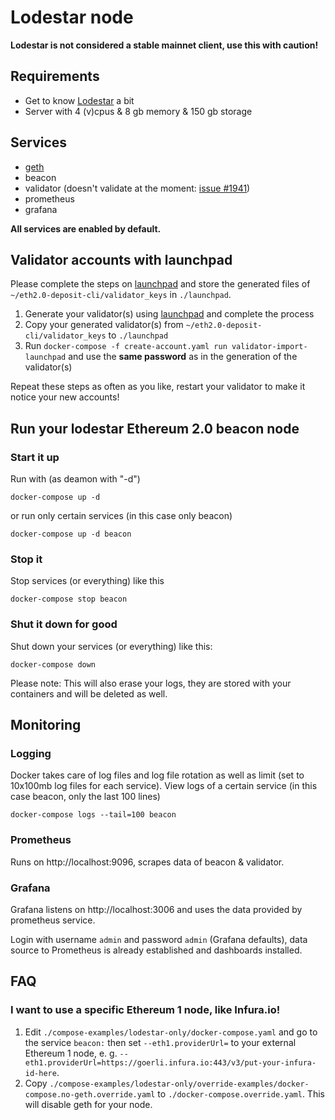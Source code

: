 # Lodestar node

**Lodestar is not considered a stable mainnet client, use this with caution!**

## Requirements
* Get to know [Lodestar](https://chainsafe.github.io/lodestar/) a bit
* Server with 4 (v)cpus & 8 gb memory & 150 gb storage

## Services
* [geth](https://github.com/ethereum/go-ethereum)
* beacon
* validator (doesn't validate at the moment: [issue #1941](https://github.com/ChainSafe/lodestar/issues/1941))
* prometheus
* grafana

**All services are enabled by default.**

## Validator accounts with launchpad
Please complete the steps on [launchpad](https://launchpad.ethereum.org/) and store the generated files of `~/eth2.0-deposit-cli/validator_keys` in `./launchpad`.

1. Generate your validator(s) using [launchpad](https://launchpad.ethereum.org/) and complete the process
2. Copy your generated validator(s) from `~/eth2.0-deposit-cli/validator_keys` to `./launchpad`
3. Run `docker-compose -f create-account.yaml run validator-import-launchpad` and use the **same password** as in the generation of the validator(s)

Repeat these steps as often as you like, restart your validator to make it notice your new accounts!

## Run your lodestar Ethereum 2.0 beacon node

### Start it up
Run with (as deamon with "-d")
```
docker-compose up -d
```
or run only certain services (in this case only beacon)
```
docker-compose up -d beacon 
```

### Stop it
Stop services (or everything) like this
```
docker-compose stop beacon
```

### Shut it down for good
Shut down your services (or everything) like this:
```
docker-compose down
```
Please note: This will also erase your logs, they are stored with your containers and will be deleted as well.

## Monitoring
### Logging
Docker takes care of log files and log file rotation as well as limit (set to 10x100mb log files for each service).
View logs of a certain service (in this case beacon, only the last 100 lines)
```
docker-compose logs --tail=100 beacon
```

### Prometheus
Runs on http://localhost:9096, scrapes data of beacon & validator.

### Grafana
Grafana listens on http://localhost:3006 and uses the data provided by prometheus service.

Login with username `admin` and password `admin` (Grafana defaults), data source to Prometheus is already established and dashboards installed.

## FAQ
### I want to use a specific Ethereum 1 node, like Infura.io!
1. Edit `./compose-examples/lodestar-only/docker-compose.yaml` and go to the service `beacon:` then set `--eth1.providerUrl=` to your external Ethereum 1 node, e. g. `--eth1.providerUrl=https://goerli.infura.io:443/v3/put-your-infura-id-here`.
2. Copy `./compose-examples/lodestar-only/override-examples/docker-compose.no-geth.override.yaml` to `./docker-compose.override.yaml`. This will disable geth for your node.
